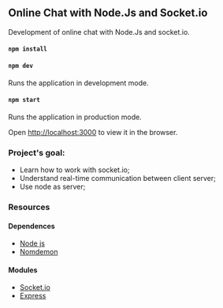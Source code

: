 ## Online Chat with Node.Js and Socket.io 

Development of online chat with Node.Js and socket.io.
#### `npm install`
#### `npm dev`
Runs the application in development mode.<br>

#### `npm start`
Runs the application in production mode.<br>

Open [http://localhost:3000](http://localhost:3000) to view it in the browser.

### Project's goal:
- Learn how to work with socket.io;
- Understand real-time communication between client server;
- Use node as server;


### Resources
#### Dependences
- [Node js](https://nodejs.org/en/)
- [Nomdemon](https://nodemon.io/)

#### Modules
- [Socket.io](https://socket.io/)
- [Express](https://expressjs.com/pt-br/)
